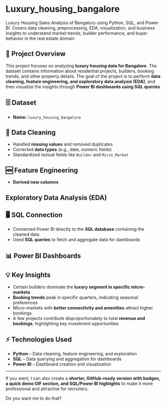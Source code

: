 # Luxury_housing_bangalore
Luxury Housing Sales Analysis of Bengaluru using Python, SQL, and Power BI. Covers data cleaning, preprocessing, EDA, visualization, and business insights to understand market trends, builder performance, and buyer behavior in the real estate domain
## 📂 Project Overview

This project focuses on analyzing **luxury housing data for Bangalore**. The dataset contains information about residential projects, builders, booking trends, and other property details. The goal of the project is to perform **data cleaning, feature engineering, and exploratory data analysis (EDA)**, and then visualize the insights through **Power BI dashboards using SQL queries**
## 🗄 Dataset
* **Name:** `luxury_housing_bangalore`
## 🧹 Data Cleaning
* Handled **missing values** and removed duplicates
* Corrected **data types** (e.g., date, numeric fields)
* Standardized textual fields like `Builder` and `Micro_Market`
## 🆕 Feature Engineering
* **Derived new columns**
 ## Exploratory Data Analysis (EDA)
## 🖥 SQL Connection

* Connected Power BI directly to the **SQL database** containing the cleaned data
* Used **SQL queries** to fetch and aggregate data for dashboards
## 📊 Power BI Dashboards
## 💡 Key Insights

* Certain builders dominate the **luxury segment in specific micro-markets**
* **Booking trends** peak in specific quarters, indicating seasonal preferences
* Micro-markets with **better connectivity and amenities** attract higher bookings
* A few projects contribute disproportionately to total **revenue and bookings**, highlighting key investment opportunities
## ⚡ Technologies Used
* **Python** – Data cleaning, feature engineering, and exploration
* **SQL** – Data querying and aggregation for dashboards
* **Power BI** – Dashboard creation and visualization

---

If you want, I can also create a **shorter, GitHub-ready version with badges, a quick demo GIF section, and SQL/Power BI highlights** to make it more professional and attractive for recruiters.

Do you want me to do that?
